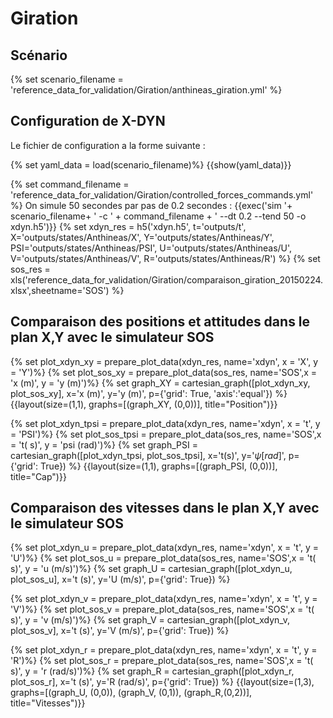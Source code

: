 # Giration

## Scénario

{% set scenario_filename = 'reference_data_for_validation/Giration/anthineas_giration.yml' %}

## Configuration de X-DYN

Le fichier de configuration a la forme suivante :

{% set yaml_data = load(scenario_filename)%}
{{show(yaml_data)}}

{% set command_filename = 'reference_data_for_validation/Giration/controlled_forces_commands.yml' %}
On simule 50 secondes par pas de 0.2 secondes :
{{exec('sim '+ scenario_filename+ ' -c ' + command_filename + ' --dt 0.2  --tend 50 -o xdyn.h5')}}
{% set xdyn_res = h5('xdyn.h5', t='outputs/t', X='outputs/states/Anthineas/X', Y='outputs/states/Anthineas/Y', PSI='outputs/states/Anthineas/PSI', U='outputs/states/Anthineas/U', V='outputs/states/Anthineas/V', R='outputs/states/Anthineas/R') %}
{% set sos_res = xls('reference_data_for_validation/Giration/comparaison_giration_20150224.xlsx',sheetname='SOS') %}

## Comparaison des positions et attitudes dans le plan X,Y avec le simulateur SOS

{% set plot_xdyn_xy = prepare_plot_data(xdyn_res, name='xdyn', x = 'X', y = 'Y')%}
{% set plot_sos_xy  = prepare_plot_data(sos_res, name='SOS',x = 'x (m)', y = 'y (m)')%}
{% set graph_XY     = cartesian_graph([plot_xdyn_xy, plot_sos_xy], x='x (m)', y='y (m)', p={'grid': True, 'axis':'equal'}) %}
{{layout(size=(1,1), graphs=[(graph_XY, (0,0))], title="Position")}}

{% set plot_xdyn_tpsi = prepare_plot_data(xdyn_res, name='xdyn', x = 't', y = 'PSI')%}
{% set plot_sos_tpsi = prepare_plot_data(sos_res, name='SOS',x = 't( s)', y = 'psi (rad)')%}
{% set graph_PSI     = cartesian_graph([plot_xdyn_tpsi, plot_sos_tpsi], x='t(s)', y='$\psi [rad]$', p={'grid': True}) %}
{{layout(size=(1,1), graphs=[(graph_PSI, (0,0))], title="Cap")}}

## Comparaison des vitesses dans le plan X,Y avec le simulateur SOS

{% set plot_xdyn_u = prepare_plot_data(xdyn_res, name='xdyn', x = 't', y = 'U')%}
{% set plot_sos_u = prepare_plot_data(sos_res, name='SOS',x = 't( s)', y = 'u (m/s)')%}
{% set graph_U     = cartesian_graph([plot_xdyn_u, plot_sos_u], x='t (s)', y='U (m/s)', p={'grid': True}) %}

{% set plot_xdyn_v = prepare_plot_data(xdyn_res, name='xdyn', x = 't', y = 'V')%}
{% set plot_sos_v = prepare_plot_data(sos_res, name='SOS',x = 't( s)', y = 'v (m/s)')%}
{% set graph_V     = cartesian_graph([plot_xdyn_v, plot_sos_v], x='t (s)', y='V (m/s)', p={'grid': True}) %}

{% set plot_xdyn_r = prepare_plot_data(xdyn_res, name='xdyn', x = 't', y = 'R')%}
{% set plot_sos_r = prepare_plot_data(sos_res, name='SOS',x = 't( s)', y = 'r (rad/s)')%}
{% set graph_R     = cartesian_graph([plot_xdyn_r, plot_sos_r], x='t (s)', y='R (rad/s)', p={'grid': True}) %}
{{layout(size=(1,3), graphs=[(graph_U, (0,0)), (graph_V, (0,1)), (graph_R,(0,2))], title="Vitesses")}}

